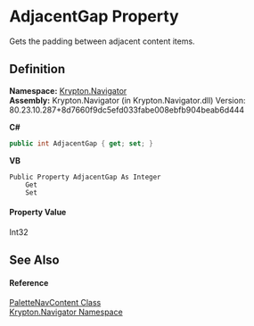 # AdjacentGap Property


Gets the padding between adjacent content items.



## Definition
**Namespace:** <a href="a21ac074-d119-3dc6-bd1c-d3a12c0128bc.md">Krypton.Navigator</a>  
**Assembly:** Krypton.Navigator (in Krypton.Navigator.dll) Version: 80.23.10.287+8d7660f9dc5efd033fabe008ebfb904beab6d444

**C#**
``` C#
public int AdjacentGap { get; set; }
```
**VB**
``` VB
Public Property AdjacentGap As Integer
	Get
	Set
```



#### Property Value
Int32

## See Also


#### Reference
<a href="ab057b88-7471-f3d7-5258-1b0b8e66d8be.md">PaletteNavContent Class</a>  
<a href="a21ac074-d119-3dc6-bd1c-d3a12c0128bc.md">Krypton.Navigator Namespace</a>  
